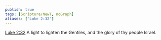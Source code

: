 ```yaml
---
publish: true
tags: [Scripture/NewT, noGraph]
aliases: ["Luke 2:32"]
---
```

[Luke 2:32](https://churchofjesuschrist.org/study/scriptures/nt/luke/2?lang=eng&id=p32#p32) A light to lighten the Gentiles, and the glory of thy people Israel.

